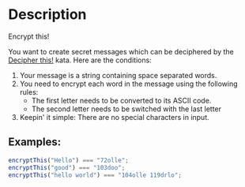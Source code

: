 # Description

Encrypt this!

You want to create secret messages which can be deciphered by the [Decipher this!](https://www.codewars.com/kata/decipher-this) kata. Here are the conditions:

1.  Your message is a string containing space separated words.
2.  You need to encrypt each word in the message using the following rules:
    - The first letter needs to be converted to its ASCII code.
    - The second letter needs to be switched with the last letter
3.  Keepin' it simple: There are no special characters in input.

## Examples:

```javascript
encryptThis("Hello") === "72olle";
encryptThis("good") === "103doo";
encryptThis("hello world") === "104olle 119drlo";
```
